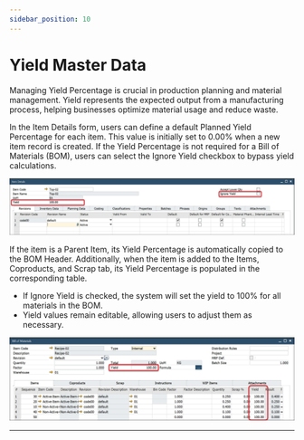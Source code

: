 ```yaml
---
sidebar_position: 10
---
```


# Yield Master Data

Managing Yield Percentage is crucial in production planning and material management. Yield represents the expected output from a manufacturing process, helping businesses optimize material usage and reduce waste.

In the Item Details form, users can define a default Planned Yield Percentage for each item. This value is initially set to 0.00% when a new item record is created. If the Yield Percentage is not required for a Bill of Materials (BOM), users can select the Ignore Yield checkbox to bypass yield calculations.

![Item Details Yield](./media/yield-master-data/item-details-yield.webp)

If the item is a Parent Item, its Yield Percentage is automatically copied to the BOM Header. Additionally, when the item is added to the Items, Coproducts, and Scrap tab, its Yield Percentage is populated in the corresponding table.

- If Ignore Yield is checked, the system will set the yield to 100% for all materials in the BOM.
- Yield values remain editable, allowing users to adjust them as necessary.

![Yield](./media/yield-master-data/bill-of-materials-yield.webp)

---
